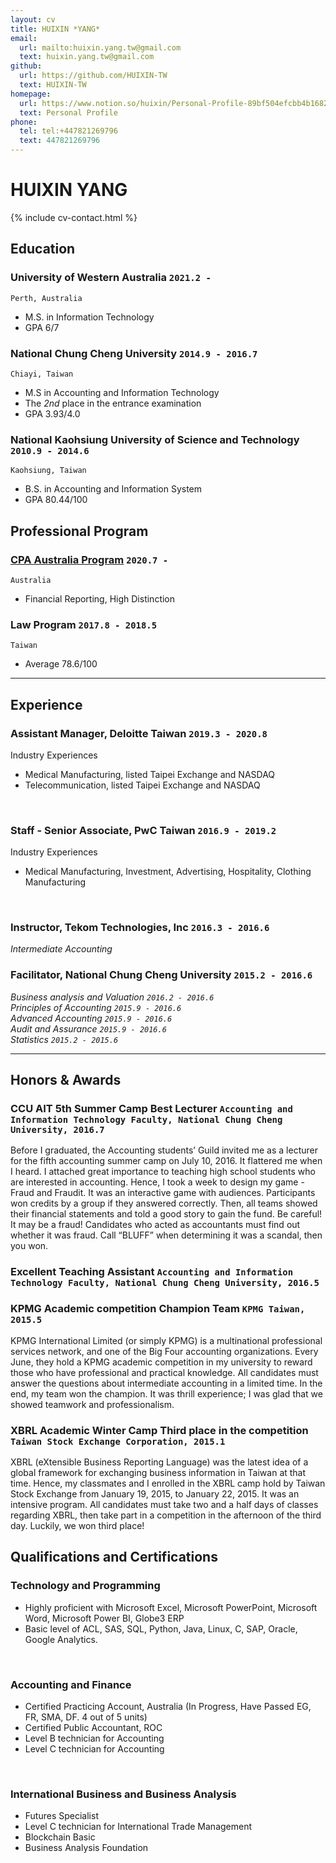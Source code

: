 ```yaml
---
layout: cv
title: HUIXIN *YANG*
email:
  url: mailto:huixin.yang.tw@gmail.com
  text: huixin.yang.tw@gmail.com
github:
  url: https://github.com/HUIXIN-TW
  text: HUIXIN-TW
homepage:
  url: https://www.notion.so/huixin/Personal-Profile-89bf504efcbb4b1682c249e127b194f1
  text: Personal Profile
phone:
  tel: tel:+447821269796
  text: 447821269796
---
```


# HUIXIN **YANG**

<!--
include contact information from the front matter
Supported arguments:
    - homepage: url, text
    - phone
    - email
-->

{% include cv-contact.html %}

## Education

### **University of Western Australia** `2021.2 -`

```
Perth, Australia
```
- M.S. in Information Technology
- GPA 6/7


### **National Chung Cheng University** `2014.9 - 2016.7`

```
Chiayi, Taiwan
```
- M.S in Accounting and Information Technology
- The _2nd_ place in the entrance examination
- GPA 3.93/4.0

### **National Kaohsiung University of Science and Technology** `2010.9 - 2014.6`

```
Kaohsiung, Taiwan 
```
- B.S. in Accounting and Information System
- GPA 80.44/100

## Professional Program

### **[CPA Australia Program](https://www.cpaaustralia.com.au)** `2020.7 -`

```
Australia
```
- Financial Reporting, High Distinction

### **Law Program** `2017.8 - 2018.5`

```
Taiwan
```
- Average 78.6/100

---

## Experience

### **Assistant Manager, Deloitte Taiwan** `2019.3 - 2020.8`
<!-- For more detail but not show on CV
Responsibility
- Possessed sound knowledge of US GAAP, IFRS, and SOX internal control audits.
- Performed financial modeling to support and challenge key assumptions made by the development team and external advisors, such as DCF models.
- Performed risk assessment of material financial statement items while exercising judgment within agreed parameters under COSO framework.
- Performed valuation analysis of assets, debt, and equity, such as intangible assets impairment and convertible bond.
- Complied with audit methodology, internal risk management, and external regulatory requirements.
- Set up the strategic plans and budget within milestone-driven projects to meet all required deadlines.
- Drafted reports and presentations to the engagement leader, which will enable decisions on audit opinion.
- Visualized data in easy-to-understand formats by using tools and techniques.
- Utilized IT skills for data cleaning, manipulation, and mapping.
- Interrogate and question external market/clinical research and analysis.
- Supervise, coach, and develop junior members of staff within teams, on client premises, and in the office.
- Assisting in preparing the company and branches year-end audit, with constant monitoring of internal controls for Taiwan and overseas branch offices: 5 days in San Jose, 10 days in Singapore.
- Utilized IT skills for data cleaning, manipulation, and mapping - Microsoft Excel, Power BI
<br>

Leadership
- Leaded 4 members and managed audit plan for a listed companies
- Supervise, coach, and develop junior members of staff within teams, on client premises, and in the office.
- Drafted reports and presentations to the engagement leader, which will enable decisions on audit opinion.
- Communicated with clients and proactively sought timely feedback for improvement to maximize client satisfaction.
- Conducted client interviews and led internal meetings to facilitate effective audit planning and execution.
<br>
-->
Industry Experiences
- Medical Manufacturing, listed Taipei Exchange and NASDAQ
- Telecommunication, listed Taipei Exchange and NASDAQ
<br>

### **Staff - Senior Associate, PwC Taiwan** `2016.9 - 2019.2`
<!-- For more detail but not show on CV
Responsibility
- Conducted in Biotechnology Industry initial public offering project.
- Evaluated investment profile including local/international, public/private stocks, and bonds by natures under IFRS9.
- Evaluated derivative financial instruments.
- Recalculated net asset value and return on investment.
- Reviewed cash flow forecasts for the prospectus to assess the feasibility of the assumptions.
- Building detailed financial reports analysis to evaluate performance and determine the impacts of potential M&A transactions.
- Assessed financial risk information, including market risk, credit risk, liquidity risk, interest rate risk, and sensitive analysis of each.
- Supervised a security physical inventory and performed security and bank confirmations.
- Complied with audit methodology, internal risk management, and external regulatory requirements.
- Directed non-profit organizations audit and tax declaration audit.
- Assisting in preparing the company and branches year-end audit, with constant monitoring of internal controls for Taiwan and overseas branch offices:12 days in Dongguan, 17 days in Shanghai, 2 days in Nanjing, 3days in Wuhan and 12 days in New Jersey and Memphis.
<br>

Leadership
- Initiated plans before auditing, and managed a project, then assign tasks to team member based on priority
- Leaded 2 members and managed audit plan for a listed companies
<br>
-->
Industry Experiences
- Medical Manufacturing, Investment, Advertising, Hospitality, Clothing Manufacturing
<br>

### **Instructor, Tekom Technologies, Inc** `2016.3 - 2016.6`
_Intermediate Accounting_<br>
<!-- For more detail but not show on CV
- Provided guidance
- Initiated study planning for students
<br>
-->
### **Facilitator, National Chung Cheng University** `2015.2 - 2016.6`
_Business analysis and Valuation `2016.2 - 2016.6`_<br>
_Principles of Accounting `2015.9 - 2016.6`_<br>
_Advanced Accounting `2015.9 - 2016.6`_<br>
_Audit and Assurance `2015.9 - 2016.6`_<br>
_Statistics `2015.2 - 2015.6`<br>_
<!-- For more detail but not show on CV
- Provided guidance and handouts
- Assisted professors and gave students instructions
<br>
-->

---

## Honors & Awards

### **CCU AIT 5th Summer Camp Best Lecturer** `Accounting and Information Technology Faculty, National Chung Cheng University, 2016.7`

Before I graduated, the Accounting students’ Guild invited me as a lecturer for the fifth accounting summer camp on July 10, 2016. It flattered me when I heard. I attached great importance to teaching high school students who are interested in accounting. Hence, I took a week to design my game - Fraud and Fraudit. It was an interactive game with audiences. Participants won credits by a group if they answered correctly. Then, all teams showed their financial statements and told a good story to gain the fund. Be careful! It may be a fraud! Candidates who acted as accountants must find out whether it was fraud. Call “BLUFF” when determining it was a scandal, then you won.
<br>

### **Excellent Teaching Assistant** `Accounting and Information Technology Faculty, National Chung Cheng University, 2016.5` 


### **KPMG Academic competition Champion Team** `KPMG Taiwan, 2015.5`

KPMG International Limited (or simply KPMG) is a multinational professional services network, and one of the Big Four accounting organizations. Every June, they hold a KPMG academic competition in my university to reward those who have professional and practical knowledge. All candidates must answer the questions about intermediate accounting in a limited time. In the end, my team won the champion. It was thrill experience; I was glad that we showed teamwork and professionalism.
<br>

### **XBRL Academic Winter Camp Third place in the competition** `Taiwan Stock Exchange Corporation, 2015.1`

XBRL (eXtensible Business Reporting Language) was the latest idea of a global framework for exchanging business information in Taiwan at that time. Hence, my classmates and I enrolled in the XBRL camp hold by Taiwan Stock Exchange from January 19, 2015, to January 22, 2015. It was an intensive program. All candidates must take two and a half days of classes regarding XBRL, then take part in a competition in the afternoon of the third day. Luckily, we won third place!
<br>

## Qualifications and Certifications
### **Technology and Programming**
- Highly proficient with Microsoft Excel, Microsoft PowerPoint, Microsoft Word, Microsoft Power BI, Globe3 ERP
- Basic level of ACL, SAS, SQL, Python, Java, Linux, C, SAP, Oracle, Google Analytics. 
<br>

### **Accounting and Finance**
- Certified Practicing Account, Australia (In Progress, Have Passed EG, FR, SMA, DF. 4 out of 5 units)
- Certified Public Accountant, ROC
- Level B technician for Accounting
- Level C technician for Accounting
<br>

### **International Business and Business Analysis**
- Futures Specialist
- Level C technician for International Trade Management
- Blockchain Basic
- Business Analysis Foundation
<br>

<!-- ### Footer

Last updated: May 2022 -->
